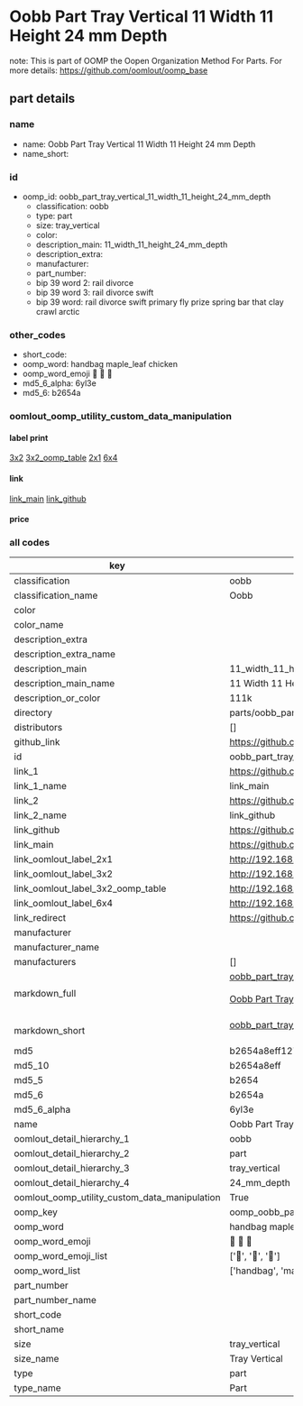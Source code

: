 # Oobb Part Tray Vertical 11 Width 11 Height 24 mm Depth  

note: This is part of OOMP the Oopen Organization Method For Parts. For more details: https://github.com/oomlout/oomp_base

##  part details
  







### name
* name: Oobb Part Tray Vertical 11 Width 11 Height 24 mm Depth
* name_short: 
### id
* oomp_id: oobb_part_tray_vertical_11_width_11_height_24_mm_depth
  * classification: oobb
  * type: part
  * size: tray_vertical
  * color: 
  * description_main: 11_width_11_height_24_mm_depth
  * description_extra: 
  * manufacturer: 
  * part_number: 
  * bip 39 word 2: rail divorce
  * bip 39 word 3: rail divorce swift
  * bip 39 word: rail divorce swift primary fly prize spring bar that clay crawl arctic

### other_codes
* short_code: 
* oomp_word: handbag maple_leaf chicken
* oomp_word_emoji :handbag: :maple_leaf: :chicken:
* md5_6_alpha: 6yl3e
* md5_6: b2654a






### oomlout_oomp_utility_custom_data_manipulation
#### label print
[3x2](http://192.168.1.245:1112/?label=oomp%206yl3e)
[3x2_oomp_table](http://192.168.1.108:1112/?label=oomp%206yl3e)
[2x1](http://192.168.1.242:1112/?label=oomp%206yl3e)
[6x4](http://192.168.1.55:1112/?label=oomp%206yl3e)    

#### link

[link_main](https://github.com/oomlout/oomlout_oomp_version_1_messy/tree/main/parts/oobb_part_tray_vertical_11_width_11_height_24_mm_depth) [link_github](https://github.com/oomlout/oomlout_oomp_version_1_messy/tree/main/parts/oobb_part_tray_vertical_11_width_11_height_24_mm_depth)                             

#### price







### all codes 
| key | value |  
| --- | --- |  
| classification | oobb |  
| classification_name | Oobb |  
| color |  |  
| color_name |  |  
| description_extra |  |  
| description_extra_name |  |  
| description_main | 11_width_11_height_24_mm_depth |  
| description_main_name | 11 Width 11 Height 24 mm Depth |  
| description_or_color | 111k |  
| directory | parts/oobb_part_tray_vertical_11_width_11_height_24_mm_depth |  
| distributors | [] |  
| github_link | https://github.com/oomlout/oomlout_oomp_part_src/tree/main/parts/oobb_part_tray_vertical_11_width_11_height_24_mm_depth |  
| id | oobb_part_tray_vertical_11_width_11_height_24_mm_depth |  
| link_1 | https://github.com/oomlout/oomlout_oomp_version_1_messy/tree/main/parts/oobb_part_tray_vertical_11_width_11_height_24_mm_depth |  
| link_1_name | link_main |  
| link_2 | https://github.com/oomlout/oomlout_oomp_version_1_messy/tree/main/parts/oobb_part_tray_vertical_11_width_11_height_24_mm_depth |  
| link_2_name | link_github |  
| link_github | https://github.com/oomlout/oomlout_oomp_version_1_messy/tree/main/parts/oobb_part_tray_vertical_11_width_11_height_24_mm_depth |  
| link_main | https://github.com/oomlout/oomlout_oomp_version_1_messy/tree/main/parts/oobb_part_tray_vertical_11_width_11_height_24_mm_depth |  
| link_oomlout_label_2x1 | http://192.168.1.242:1112/?label=oomp%206yl3e |  
| link_oomlout_label_3x2 | http://192.168.1.245:1112/?label=oomp%206yl3e |  
| link_oomlout_label_3x2_oomp_table | http://192.168.1.108:1112/?label=oomp%206yl3e |  
| link_oomlout_label_6x4 | http://192.168.1.55:1112/?label=oomp%206yl3e |  
| link_redirect | https://github.com/oomlout/oomlout_oomp_version_1_messy/tree/main/parts/oobb_part_tray_vertical_11_width_11_height_24_mm_depth |  
| manufacturer |  |  
| manufacturer_name |  |  
| manufacturers | [] |  
| markdown_full | [oobb_part_tray_vertical_11_width_11_height_24_mm_depth](none)<br>[](none)<br>[Oobb Part Tray Vertical 11 Width 11 Height 24 Mm Depth](none)<br><br> |  
| markdown_short | [oobb_part_tray_vertical_11_width_11_height_24_mm_depth](none)<br><br> |  
| md5 | b2654a8eff127a66ad2cfaabb7900587 |  
| md5_10 | b2654a8eff |  
| md5_5 | b2654 |  
| md5_6 | b2654a |  
| md5_6_alpha | 6yl3e |  
| name | Oobb Part Tray Vertical 11 Width 11 Height 24 mm Depth |  
| oomlout_detail_hierarchy_1 | oobb |  
| oomlout_detail_hierarchy_2 | part |  
| oomlout_detail_hierarchy_3 | tray_vertical |  
| oomlout_detail_hierarchy_4 | 24_mm_depth |  
| oomlout_oomp_utility_custom_data_manipulation | True |  
| oomp_key | oomp_oobb_part_tray_vertical_11_width_11_height_24_mm_depth |  
| oomp_word | handbag maple_leaf chicken |  
| oomp_word_emoji | :handbag: :maple_leaf: :chicken: |  
| oomp_word_emoji_list | [':handbag:', ':maple_leaf:', ':chicken:'] |  
| oomp_word_list | ['handbag', 'maple_leaf', 'chicken'] |  
| part_number |  |  
| part_number_name |  |  
| short_code |  |  
| short_name |  |  
| size | tray_vertical |  
| size_name | Tray Vertical |  
| type | part |  
| type_name | Part |  
